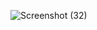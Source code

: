 ![Screenshot (32)](https://github.com/user-attachments/assets/abed8d21-1ef9-4b95-b9da-a56f1f99134c)
